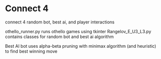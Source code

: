 # Connect 4
 connect 4 random bot, best ai, and player interactions

othello_runner.py runs othello games using tkinter Rangelov_E_U3_L3.py contains classes for random bot and best ai algorithm

Best AI bot uses alpha-beta pruning with minimax algorithm (and heuristic) to find best winning move
